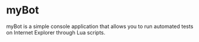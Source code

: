 # myBot
myBot is a simple console application that allows you to run automated tests on Internet Explorer through Lua scripts.
